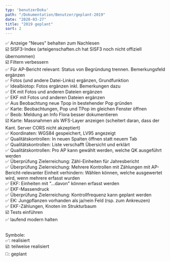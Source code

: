 ```yaml
---
typ: 'benutzerDoku'
path: "/Dokumentation/Benutzer/geplant-2019"
date: "2020-03-27"
title: "2019 geplant"
sort: 2
---
```


:white_check_mark: Anzeige "Neues" behalten zum Nachlesen<br/>
:ballot_box_with_check: SISF3-Index (arteigenschaften.ch hat SISF3 noch nicht offiziell übernommen)<br/>
:ballot_box_with_check: Filtern verbessern<br/>
:white_check_mark: Für AP-Bericht relevant: Status von Begründung trennen. Bemerkungsfeld ergänzen<br/>
:white_check_mark: Fotos (und andere Datei-Links) ergänzen, Grundfunktion<br/>
:white_check_mark: Idealbiotop: Fotos ergänzen inkl. Bemerkungen dazu<br/>
:white_check_mark: EK mit Fotos und anderen Dateien ergänzen<br/>
:white_check_mark: EKF mit Fotos und anderen Dateien ergänzen<br/>
:white_check_mark: Aus Beobachtung neue Tpop in bestehender Pop gründen<br/>
:white_check_mark: Karte: Beobachtungen, Pop und TPop im gleichen Fenster öffnen<br/>
:white_check_mark: Beob: Meldung an Info Flora besser dokumentieren<br/>
:ballot_box_with_check: Karte: Massnahmen als WFS-Layer anzeigen (scheitert daran, dass der Kant. Server CORS nicht akzeptiert)<br/>
:white_check_mark: Koordinaten: WGS84 gespeichert, LV95 angezeigt<br/>
:white_check_mark: Qualitätskontrollen: In neuen Spalten öffnen statt neuem Tab<br/>
:white_check_mark: Qualitätskontrollen: Liste verschafft Übersicht und erklärt<br/>
:white_check_mark: Qualitätskontrollen: Pro AP kann gewählt werden, welche QK ausgeführt werden<br/>
:white_check_mark: Überprüfung Zielerreichung: Zähl-Einheiten für Jahresbericht<br/>
:white_check_mark: Überprüfung Zielerreichung: Mehrere Kontrollen mit Zählungen mit AP-Bericht-relevanter Einheit verhindern: Wählen können, welche ausgewertet wird, wenn mehrere erfasst wurden<br/>
:white_check_mark: EKF: Einheiten mit "…davon" können erfasst werden<br/>
:white_check_mark: EKF-Massendruck<br/>
:white_check_mark: Überprüfung Zielerreichung: Kontrollfrequenz kann geplant werden<br/>
:white_check_mark: EK: Jungpflanzen vorhanden als ja/nein Feld (rsp. zum Ankreuzen)<br/>
:white_check_mark: EKF-Zählungen, Knoten im Strukturbaum<br/>
:ballot_box_with_check: Tests einführen<br/>
:white_check_mark: laufend modern halten<br/>
<br/>

Symbole:<br/>
:white_check_mark:: realisiert<br/>
:ballot_box_with_check:: teilweise realisiert<br/>
:white_medium_square:: geplant<br/>
<br/>